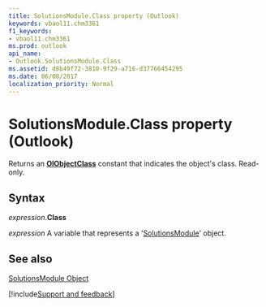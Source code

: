 ```yaml
---
title: SolutionsModule.Class property (Outlook)
keywords: vbaol11.chm3361
f1_keywords:
- vbaol11.chm3361
ms.prod: outlook
api_name:
- Outlook.SolutionsModule.Class
ms.assetid: d8b49f72-3810-9f29-a716-d37766454295
ms.date: 06/08/2017
localization_priority: Normal
---
```



# SolutionsModule.Class property (Outlook)

Returns an  **[OlObjectClass](Outlook.OlObjectClass.md)** constant that indicates the object's class. Read-only.


## Syntax

_expression_.**Class**

_expression_ A variable that represents a '[SolutionsModule](Outlook.SolutionsModule.md)' object.


## See also


[SolutionsModule Object](Outlook.SolutionsModule.md)

[!include[Support and feedback](~/includes/feedback-boilerplate.md)]